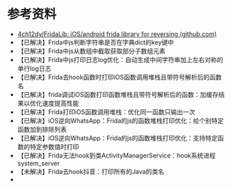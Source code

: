 # 参考资料

* [4ch12dy/FridaLib: iOS/android frida library for reversing (github.com)](https://github.com/4ch12dy/FridaLib)
* 【已解决】Frida中js判断字符串是否在字典dict的key键中
* 【已解决】Frida中js从数组中截取获取部分子数组元素
* 【已解决】Frida中js打印日志log优化：自动生成中间字符串加上左右对称的单行log日志
* 【已解决】Frida去hook函数时打印iOS函数调用堆栈且带符号解析后的函数名
* 【已解决】frida调试iOS函数打印函数堆栈且带符号解析后的函数：加缓存结果以优化速度提高性能
* 【已解决】Frida打印iOS函数调用堆栈：优化同一函数只输出一次
* 【已解决】iOS逆向WhatsApp：Frida的js的函数堆栈打印优化：给个别特定函数加到排除列表
* 【已解决】iOS逆向WhatsApp：Frida的js的函数堆栈打印优化：支持特定函数的特定参数值时打印
* 【已解决】Frida无法hook到类ActivityManagerService：hook系统进程system_server
* 【未解决】Frida去hook抖音：打印所有的Java的类名
* 